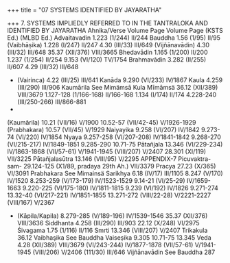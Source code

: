 +++
title = "07 SYSTEMS IDENTIFIED BY JAYARATHA"

+++
7. SYSTEMS IMPLIEDLY REFERRED TO IN THE 
TANTRALOKA AND IDENTIFIED 
BY JAYARATHA 
Ahnika/Verse Volume Page Volume Page 
(KSTS Ed.) (MLBD Ed.) 
Advaitavadin 
1.223 
(1/244) 
II/244 
Bauddha 
1.56 
(1/95) 
II/95 
(Vaibhāṣika) 1.228 
(I/247) 
II/247 
4.30 
(III/33) 
III/649 
(Vijñānavādin) 4.30 
(III/32) 
III/648 
35.37 
(XII/376) 
VIII/3665 
Bhedavādin 
1.165 
(1/200) 
II/200 
1.237 
(1/254) 
II/254 
9.153 
(VI/120) 
TV/1754 
Brahmavādin 
3.282 
(II/255) 
II/607 
4.29 
(III/32) 
III/648 
- (Vairinca) 
4.22 
(III/25) 
III/641 
Kanāda 
9.290 
(VI/233) 
IV/1867 
Kaula 
4.259 
(III/290) 
III/906 
Kaumārila 
See Mimämsā 
Kula Mīmāmsä 
36.12 
(XII/389) 
VIII/3679 
1.127-128 
(1/166-168) 
II/166-168 
1.134 
(I/174) 
II/174 
4.228-240 
(III/250-266) III/866-881 
- 
(Kaumārila) 
10.21 
(VII/16) 
V/1900 
10.52-57 
(VII/42-45) 
V/1926-1929 
(Prabhakara) 
10.57 
(VII/45) 
V/1929 
Naiyayika 
9.258 
(VI/207) 
IV/1842 
9.273-74 
(VI/220) IV/1854 
Nyaya 
9.257-258 
(VI/207-208) IV/1841-1842 
9.268-270 
(VI/215-217) IV/1849-1851 
9.285-290 
10.71-75 
Pātañjala 
13.346 
(VI/229-234) IV/1863-1868 (VII/57-61) V/1941-1945 (VIII/207) V/2407 
28.301 
(XI/119) 
VII/3225 
Pātañjalasūtra 
13.146 
(VIII/95) 
V/2295 
APPENDIX-7 
Picuvaktra-sam- 
29.124-125 (X1/89, 
pradaya 
29th Ah.) 
VII/3379 
Pracya 
27.23 
(X/365) 
VI/3091 
Prabhakara 
See Mimainsä 
Sarikhya 
6.18 
(IV/17) 
III/1105 
8.247 
(V/170) 
IV/1520 
8.253-259 
(V/173-179) 
IV/1523-1529 
9.14-21 
(VI/25-29) IV/1659-1663 
9.220-225 
(VI/175-180) IV/1811-1815 
9.239 
(VI/192) IV/1826 
9.271-274 
13.32-40 
(VI/217-221) IV/1851-1855 
13.271-272 
(VIII/22-28) V/2221-2227 (VIII/167) V/2367 
- (Kāpila/Kapila) 8.279-285 
(V/189-196) IV/1539-1546 
35.37 
(XII/376) VIII/3636 
Siddhanta 
4.258 
(III/290) 
III/903 
22.12 
(X/248) 
VI/2975 
Śivagama 
1.75 
(1/116) 
II/116 
Smrti 
13.346 
(VIII/207) 
V/2407 
Trikakula 
36.12 
Vaibhaşika 
See Bauddha 
Vaiseṣika 
9.305 
10.71-75 
13.345 
Veda 
4.28 
(XII/389) VIII/3679 
(VI/243-244) IV/1877-1878 (VII/57-61) V/1941-1945 (VIII/206) V/2406 (111/30) 
III/646 
Vijñānavādin 
See Bauddha 
287 